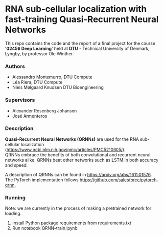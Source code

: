 # RNA sub-cellular localization with fast-training Quasi-Recurrent Neural Networks

This repo contains the code and the report of a final project for the course '**02456 Deep Learning**' held at **DTU** - Technical University of Denmark, Lyngby, by professor Ole Winther.  

### Authors
- Alessandro Montemurro, DTU Compute
- Léa Riera, DTU Compute
- Niels Mølgaard Knudsen DTU Bioengineering  

### Supervisors
- Alexander Rosenberg Johansen
- José Armenteros
 
 
### Description
**Quasi-Recurrent Neural Networks (QRNNs)** are used for the RNA sub-cellular localization (https://www.ncbi.nlm.nih.gov/pmc/articles/PMC5210605/).  
QRNNs embrace the benefits of both convolutional and recurrent neural networks alike. QRNNs beat other networks such as LSTM in both accuracy and speed.  

A description of QRNNs can be found in https://arxiv.org/abs/1611.01576. The PyTorch implementation follows https://github.com/salesforce/pytorch-qrnn.

### Running
Note: we are currently in the process of making a pretrained network for loading. 
1. Install Python package requirements from requirements.txt
2. Run notebook QRNN-train.ipynb
